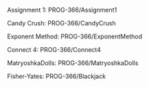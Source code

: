 Assignment 1: PROG-366/Assignment1

Candy Crush: PROG-366/CandyCrush

Exponent Method: PROG-366/ExponentMethod

Connect 4: PROG-366/Connect4

MatryoshkaDolls: PROG-366/MatryoshkaDolls

Fisher-Yates: PROG-366/Blackjack
